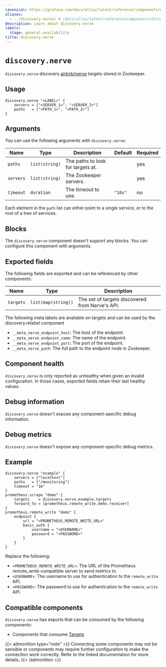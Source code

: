 ```yaml
---
canonical: https://grafana.com/docs/alloy/latest/reference/components/discovery/discovery.nerve/
aliases:
  - ../discovery.nerve/ # /docs/alloy/latest/reference/components/discovery.nerve/
description: Learn about discovery.nerve
labels:
  stage: general-availability
title: discovery.nerve
---
```


# `discovery.nerve`

`discovery.nerve` discovers [airbnb/nerve][] targets stored in Zookeeper.

[airbnb/nerve]: https://github.com/airbnb/nerve

## Usage

```alloy
discovery.nerve "<LABEL>" {
    servers = ["<SERVER_1>", "<SERVER_2>"]
    paths   = ["<PATH_1>", "<PATH_2>"]
}
```

## Arguments

You can use the following arguments with `discovery.nerve`:

Name      | Type           | Description                       | Default | Required
----------|----------------|-----------------------------------|---------|---------
`paths`   | `list(string)` | The paths to look for targets at. |         | yes
`servers` | `list(string)` | The Zookeeper servers.            |         | yes
`timeout` | `duration`     | The timeout to use.               | `"10s"` | no

Each element in the `path` list can either point to a single service, or to the root of a tree of services.

## Blocks

The `discovery.nerve` component doesn't support any blocks. You can configure this component with arguments.

## Exported fields

The following fields are exported and can be referenced by other components:

Name      | Type                | Description
----------|---------------------|------------------------------------------------
`targets` | `list(map(string))` | The set of targets discovered from Nerve's API.

The following meta labels are available on targets and can be used by the discovery.relabel component

* `__meta_nerve_endpoint_host`: The host of the endpoint.
* `__meta_nerve_endpoint_name`: The name of the endpoint.
* `__meta_nerve_endpoint_port`: The port of the endpoint.
* `__meta_nerve_path`: The full path to the endpoint node in Zookeeper.

## Component health

`discovery.nerve` is only reported as unhealthy when given an invalid configuration.
In those cases, exported fields retain their last healthy values.

## Debug information

`discovery.nerve` doesn't expose any component-specific debug information.

## Debug metrics

`discovery.nerve` doesn't expose any component-specific debug metrics.

## Example

```alloy
discovery.nerve "example" {
    servers = ["localhost"]
    paths   = ["/monitoring"]
    timeout = "1m"
}
prometheus.scrape "demo" {
    targets    = discovery.nerve.example.targets
    forward_to = [prometheus.remote_write.demo.receiver]
}
prometheus.remote_write "demo" {
    endpoint {
        url = "<PROMETHEUS_REMOTE_WRITE_URL>"
        basic_auth {
            username = "<USERNAME>"
            password = "<PASSWORD>"
        }
    }
}
```

Replace the following:

* _`<PROMETHEUS_REMOTE_WRITE_URL>`_: The URL of the Prometheus remote_write-compatible server to send metrics to.
* _`<USERNAME>`_: The username to use for authentication to the `remote_write` API.
* _`<PASSWORD>`_: The password to use for authentication to the `remote_write` API.

<!-- START GENERATED COMPATIBLE COMPONENTS -->

## Compatible components

`discovery.nerve` has exports that can be consumed by the following components:

- Components that consume [Targets](../../../compatibility/#targets-consumers)

{{< admonition type="note" >}}
Connecting some components may not be sensible or components may require further configuration to make the connection work correctly.
Refer to the linked documentation for more details.
{{< /admonition >}}

<!-- END GENERATED COMPATIBLE COMPONENTS -->
